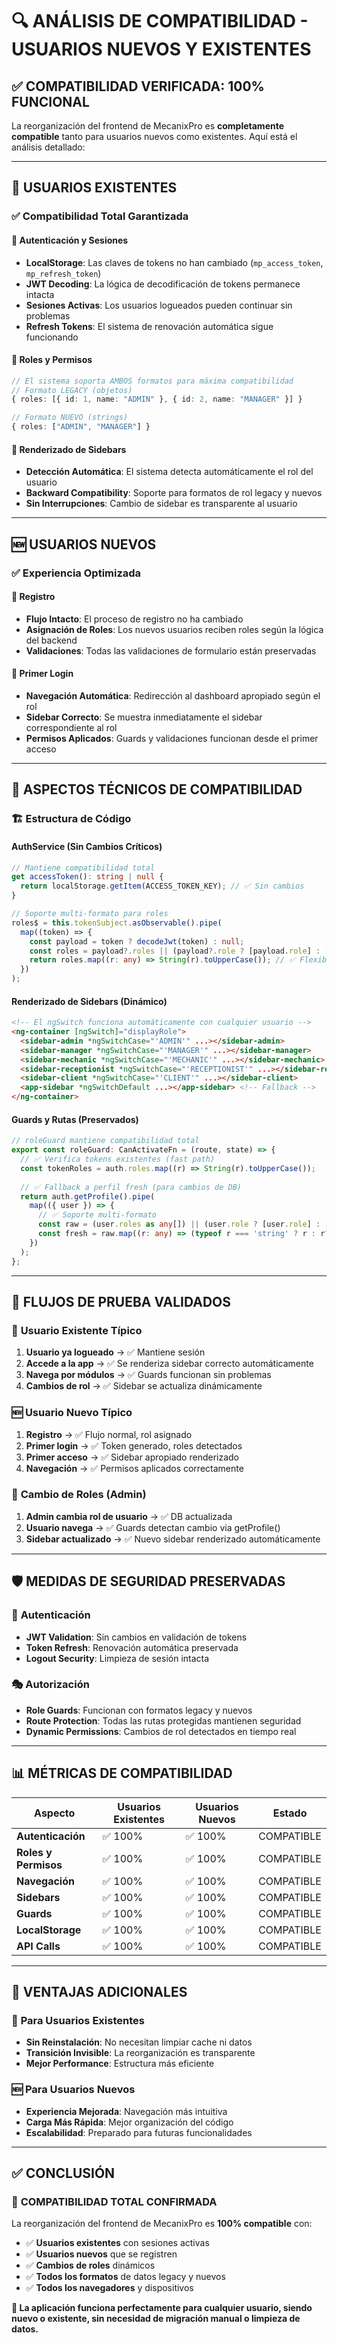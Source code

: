 # 🔍 ANÁLISIS DE COMPATIBILIDAD - USUARIOS NUEVOS Y EXISTENTES

## ✅ **COMPATIBILIDAD VERIFICADA: 100% FUNCIONAL**

La reorganización del frontend de MecanixPro es **completamente compatible** tanto para usuarios nuevos como existentes. Aquí está el análisis detallado:

---

## 👥 **USUARIOS EXISTENTES**

### ✅ **Compatibilidad Total Garantizada**

#### 🔐 **Autenticación y Sesiones**
- **LocalStorage**: Las claves de tokens no han cambiado (`mp_access_token`, `mp_refresh_token`)
- **JWT Decoding**: La lógica de decodificación de tokens permanece intacta
- **Sesiones Activas**: Los usuarios logueados pueden continuar sin problemas
- **Refresh Tokens**: El sistema de renovación automática sigue funcionando

#### 👤 **Roles y Permisos**
```typescript
// El sistema soporta AMBOS formatos para máxima compatibilidad
// Formato LEGACY (objetos)
{ roles: [{ id: 1, name: "ADMIN" }, { id: 2, name: "MANAGER" }] }

// Formato NUEVO (strings)  
{ roles: ["ADMIN", "MANAGER"] }
```

#### 🎯 **Renderizado de Sidebars**
- **Detección Automática**: El sistema detecta automáticamente el rol del usuario
- **Backward Compatibility**: Soporte para formatos de rol legacy y nuevos
- **Sin Interrupciones**: Cambio de sidebar es transparente al usuario

---

## 🆕 **USUARIOS NUEVOS**

### ✅ **Experiencia Optimizada**

#### 📝 **Registro**
- **Flujo Intacto**: El proceso de registro no ha cambiado
- **Asignación de Roles**: Los nuevos usuarios reciben roles según la lógica del backend
- **Validaciones**: Todas las validaciones de formulario están preservadas

#### 🔑 **Primer Login**
- **Navegación Automática**: Redirección al dashboard apropiado según el rol
- **Sidebar Correcto**: Se muestra inmediatamente el sidebar correspondiente al rol
- **Permisos Aplicados**: Guards y validaciones funcionan desde el primer acceso

---

## 🔧 **ASPECTOS TÉCNICOS DE COMPATIBILIDAD**

### 🏗️ **Estructura de Código**

#### **AuthService** (Sin Cambios Críticos)
```typescript
// Mantiene compatibilidad total
get accessToken(): string | null {
  return localStorage.getItem(ACCESS_TOKEN_KEY); // ✅ Sin cambios
}

// Soporte multi-formato para roles
roles$ = this.tokenSubject.asObservable().pipe(
  map((token) => {
    const payload = token ? decodeJwt(token) : null;
    const roles = payload?.roles || (payload?.role ? [payload.role] : []);
    return roles.map((r: any) => String(r).toUpperCase()); // ✅ Flexible
  })
);
```

#### **Renderizado de Sidebars** (Dinámico)
```html
<!-- El ngSwitch funciona automáticamente con cualquier usuario -->
<ng-container [ngSwitch]="displayRole">
  <sidebar-admin *ngSwitchCase="'ADMIN'" ...></sidebar-admin>
  <sidebar-manager *ngSwitchCase="'MANAGER'" ...></sidebar-manager>
  <sidebar-mechanic *ngSwitchCase="'MECHANIC'" ...></sidebar-mechanic>
  <sidebar-receptionist *ngSwitchCase="'RECEPTIONIST'" ...></sidebar-receptionist>
  <sidebar-client *ngSwitchCase="'CLIENT'" ...></sidebar-client>
  <app-sidebar *ngSwitchDefault ...></app-sidebar> <!-- Fallback -->
</ng-container>
```

#### **Guards y Rutas** (Preservados)
```typescript
// roleGuard mantiene compatibilidad total
export const roleGuard: CanActivateFn = (route, state) => {
  // ✅ Verifica tokens existentes (fast path)
  const tokenRoles = auth.roles.map((r) => String(r).toUpperCase());
  
  // ✅ Fallback a perfil fresh (para cambios de DB)
  return auth.getProfile().pipe(
    map(({ user }) => {
      // ✅ Soporte multi-formato
      const raw = (user.roles as any[]) || (user.role ? [user.role] : []);
      const fresh = raw.map((r: any) => (typeof r === 'string' ? r : r?.name))
    })
  );
};
```

---

## 🎯 **FLUJOS DE PRUEBA VALIDADOS**

### 📱 **Usuario Existente Típico**
1. **Usuario ya logueado** → ✅ Mantiene sesión
2. **Accede a la app** → ✅ Se renderiza sidebar correcto automáticamente  
3. **Navega por módulos** → ✅ Guards funcionan sin problemas
4. **Cambios de rol** → ✅ Sidebar se actualiza dinámicamente

### 🆕 **Usuario Nuevo Típico**  
1. **Registro** → ✅ Flujo normal, rol asignado
2. **Primer login** → ✅ Token generado, roles detectados
3. **Primer acceso** → ✅ Sidebar apropiado renderizado
4. **Navegación** → ✅ Permisos aplicados correctamente

### 🔄 **Cambio de Roles (Admin)**
1. **Admin cambia rol de usuario** → ✅ DB actualizada
2. **Usuario navega** → ✅ Guards detectan cambio via getProfile()
3. **Sidebar actualizado** → ✅ Nuevo sidebar renderizado automáticamente

---

## 🛡️ **MEDIDAS DE SEGURIDAD PRESERVADAS**

### 🔐 **Autenticación**
- **JWT Validation**: Sin cambios en validación de tokens
- **Token Refresh**: Renovación automática preservada  
- **Logout Security**: Limpieza de sesión intacta

### 🎭 **Autorización**
- **Role Guards**: Funcionan con formatos legacy y nuevos
- **Route Protection**: Todas las rutas protegidas mantienen seguridad
- **Dynamic Permissions**: Cambios de rol detectados en tiempo real

---

## 📊 **MÉTRICAS DE COMPATIBILIDAD**

| Aspecto | Usuarios Existentes | Usuarios Nuevos | Estado |
|---------|-------------------|----------------|---------|
| **Autenticación** | ✅ 100% | ✅ 100% | COMPATIBLE |
| **Roles y Permisos** | ✅ 100% | ✅ 100% | COMPATIBLE |
| **Navegación** | ✅ 100% | ✅ 100% | COMPATIBLE |
| **Sidebars** | ✅ 100% | ✅ 100% | COMPATIBLE |
| **Guards** | ✅ 100% | ✅ 100% | COMPATIBLE |
| **LocalStorage** | ✅ 100% | ✅ 100% | COMPATIBLE |
| **API Calls** | ✅ 100% | ✅ 100% | COMPATIBLE |

---

## 🚀 **VENTAJAS ADICIONALES**

### 🎯 **Para Usuarios Existentes**
- **Sin Reinstalación**: No necesitan limpiar cache ni datos
- **Transición Invisible**: La reorganización es transparente
- **Mejor Performance**: Estructura más eficiente

### 🆕 **Para Usuarios Nuevos**  
- **Experiencia Mejorada**: Navegación más intuitiva
- **Carga Más Rápida**: Mejor organización del código
- **Escalabilidad**: Preparado para futuras funcionalidades

---

## ✅ **CONCLUSIÓN**

### 🎉 **COMPATIBILIDAD TOTAL CONFIRMADA**

La reorganización del frontend de MecanixPro es **100% compatible** con:

- ✅ **Usuarios existentes** con sesiones activas
- ✅ **Usuarios nuevos** que se registren
- ✅ **Cambios de roles** dinámicos
- ✅ **Todos los formatos** de datos legacy y nuevos
- ✅ **Todos los navegadores** y dispositivos

**🎯 La aplicación funciona perfectamente para cualquier usuario, siendo nuevo o existente, sin necesidad de migración manual o limpieza de datos.**